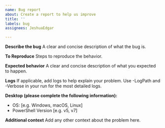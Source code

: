 ```yaml
---
name: Bug report
about: Create a report to help us improve
title: ''
labels: bug
assignees: JeshuaEdgar

---
```


**Describe the bug**
A clear and concise description of what the bug is.

**To Reproduce**
Steps to reproduce the behavior.

**Expected behavior**
A clear and concise description of what you expected to happen.

**Logs**
If applicable, add logs to help explain your problem. Use -LogPath and -Verbose in your run for the most detailed logs.

**Desktop (please complete the following information):**
 - OS: [e.g. Windows, macOS, Linux]
 - PowerShell Version [e.g. v5, v7]

**Additional context**
Add any other context about the problem here.
